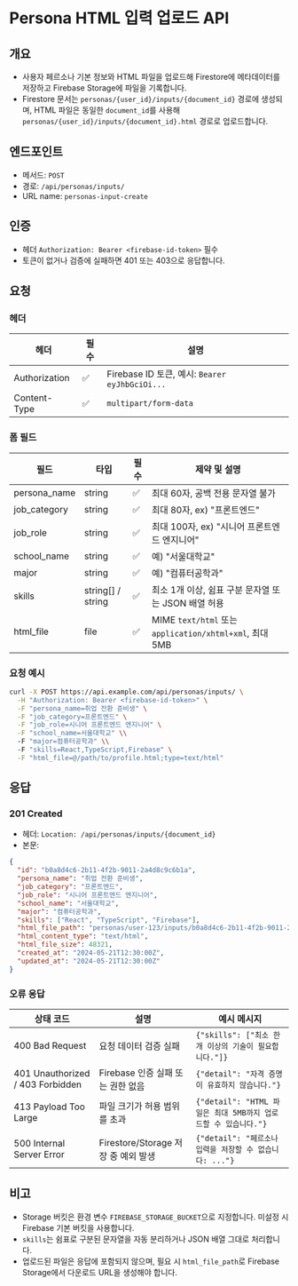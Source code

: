 ﻿# Persona HTML 입력 업로드 API

## 개요
- 사용자 페르소나 기본 정보와 HTML 파일을 업로드해 Firestore에 메타데이터를 저장하고 Firebase Storage에 파일을 기록합니다.
- Firestore 문서는 `personas/{user_id}/inputs/{document_id}` 경로에 생성되며, HTML 파일은 동일한 `document_id`를 사용해 `personas/{user_id}/inputs/{document_id}.html` 경로로 업로드합니다.

## 엔드포인트
- 메서드: `POST`
- 경로: `/api/personas/inputs/`
- URL name: `personas-input-create`

## 인증
- 헤더 `Authorization: Bearer <firebase-id-token>` 필수
- 토큰이 없거나 검증에 실패하면 401 또는 403으로 응답합니다.

## 요청
### 헤더
| 헤더 | 필수 | 설명 |
| --- | --- | --- |
| Authorization | ✅ | Firebase ID 토큰, 예시: `Bearer eyJhbGciOi...` |
| Content-Type | ✅ | `multipart/form-data`

### 폼 필드
| 필드 | 타입 | 필수 | 제약 및 설명 |
| --- | --- | --- | --- |
| persona_name | string | ✅ | 최대 60자, 공백 전용 문자열 불가 |
| job_category | string | ✅ | 최대 80자, ex) "프론트엔드" |
| job_role | string | ✅ | 최대 100자, ex) "시니어 프론트엔드 엔지니어" |
| school_name | string | ✅ | 예) "서울대학교" |
| major | string | ✅ | 예) "컴퓨터공학과" |
| skills | string[] / string | ✅ | 최소 1개 이상, 쉼표 구분 문자열 또는 JSON 배열 허용 |
| html_file | file | ✅ | MIME `text/html` 또는 `application/xhtml+xml`, 최대 5MB |

### 요청 예시
```bash
curl -X POST https://api.example.com/api/personas/inputs/ \
  -H "Authorization: Bearer <firebase-id-token>" \
  -F "persona_name=취업 전환 준비생" \
  -F "job_category=프론트엔드" \
  -F "job_role=시니어 프론트엔드 엔지니어" \
  -F "school_name=서울대학교" \\
  -F "major=컴퓨터공학과" \\
  -F "skills=React,TypeScript,Firebase" \
  -F "html_file=@/path/to/profile.html;type=text/html"
```

## 응답
### 201 Created
- 헤더: `Location: /api/personas/inputs/{document_id}`
- 본문:
```json
{
  "id": "b0a8d4c6-2b11-4f2b-9011-2a4d8c9c6b1a",
  "persona_name": "취업 전환 준비생",
  "job_category": "프론트엔드",
  "job_role": "시니어 프론트엔드 엔지니어",
  "school_name": "서울대학교",
  "major": "컴퓨터공학과",
  "skills": ["React", "TypeScript", "Firebase"],
  "html_file_path": "personas/user-123/inputs/b0a8d4c6-2b11-4f2b-9011-2a4d8c9c6b1a.html",
  "html_content_type": "text/html",
  "html_file_size": 48321,
  "created_at": "2024-05-21T12:30:00Z",
  "updated_at": "2024-05-21T12:30:00Z"
}
```

### 오류 응답
| 상태 코드 | 설명 | 예시 메시지 |
| --- | --- | --- |
| 400 Bad Request | 요청 데이터 검증 실패 | `{"skills": ["최소 한 개 이상의 기술이 필요합니다."]}` |
| 401 Unauthorized / 403 Forbidden | Firebase 인증 실패 또는 권한 없음 | `{"detail": "자격 증명이 유효하지 않습니다."}` |
| 413 Payload Too Large | 파일 크기가 허용 범위를 초과 | `{"detail": "HTML 파일은 최대 5MB까지 업로드할 수 있습니다."}` |
| 500 Internal Server Error | Firestore/Storage 저장 중 예외 발생 | `{"detail": "페르소나 입력을 저장할 수 없습니다: ..."}` |

## 비고
- Storage 버킷은 환경 변수 `FIREBASE_STORAGE_BUCKET`으로 지정합니다. 미설정 시 Firebase 기본 버킷을 사용합니다.
- `skills`는 쉼표로 구분된 문자열을 자동 분리하거나 JSON 배열 그대로 처리합니다.
- 업로드된 파일은 응답에 포함되지 않으며, 필요 시 `html_file_path`로 Firebase Storage에서 다운로드 URL을 생성해야 합니다.



